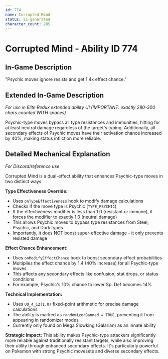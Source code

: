 ```yaml
---
id: 774
name: Corrupted Mind
status: ai-generated
character_count: 285
---
```


# Corrupted Mind - Ability ID 774

## In-Game Description
"Psychic moves ignore resists and get 1.4x effect chance."

## Extended In-Game Description
*For use in Elite Redux extended ability UI (IMPORTANT: exactly 280-300 chars counted WITH spaces)*

Psychic-type moves bypass all type resistances and immunities, hitting for at least neutral damage regardless of the target's typing. Additionally, all secondary effects of Psychic moves have their activation chance increased by 40%, making status infliction more reliable.

## Detailed Mechanical Explanation
*For Discord/reference use*

Corrupted Mind is a dual-effect ability that enhances Psychic-type moves in two distinct ways:

**Type Effectiveness Override:**
- Uses `onTypeEffectiveness` hook to modify damage calculations
- Checks if the move type is Psychic (`TYPE_PSYCHIC`)
- If the effectiveness modifier is less than 1.0 (resistant or immune), it forces the modifier to exactly 1.0 (neutral damage)
- This allows Psychic moves to bypass type resistances from Steel, Psychic, and Dark types
- Importantly, it does NOT boost super-effective damage - it only prevents resisted damage

**Effect Chance Enhancement:**
- Uses `onModifyEffectChance` hook to boost secondary effect probabilities
- Multiplies the effect chance by 1.4 (40% increase) for all Psychic-type moves
- This affects any secondary effects like confusion, stat drops, or status conditions
- For example, Psychic's 10% chance to lower Sp. Def becomes 14%

**Technical Implementation:**
- Uses `UQ_4_12(1.0)` fixed-point arithmetic for precise damage calculations
- The ability is marked as `randomizerBanned = TRUE`, preventing it from appearing in randomizer modes
- Currently only found on Mega Slowking (Galarian) as an innate ability

**Strategic Impact:**
This ability makes Psychic-type attackers significantly more reliable against traditionally resistant targets, while also improving their utility through enhanced secondary effects. It's particularly powerful on Pokemon with strong Psychic movesets and diverse secondary effects.
